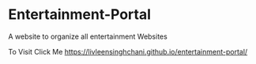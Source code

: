 # Entertainment-Portal
A website to organize all entertainment Websites

To Visit Click Me
https://livleensinghchani.github.io/entertainment-portal/
